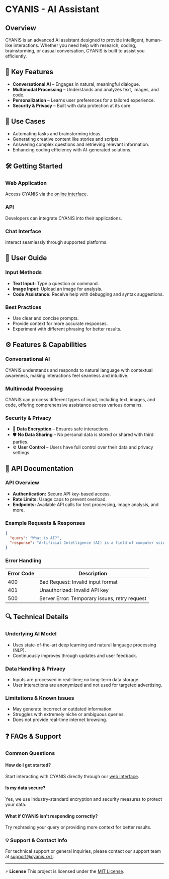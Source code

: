 # CYANIS - AI Assistant

## Overview
CYANIS is an advanced AI assistant designed to provide intelligent, human-like interactions. Whether you need help with research, coding, brainstorming, or casual conversation, CYANIS is built to assist you efficiently.

## 🚀 Key Features
- **Conversational AI** – Engages in natural, meaningful dialogue.
- **Multimodal Processing** – Understands and analyzes text, images, and code.
- **Personalization** – Learns user preferences for a tailored experience.
- **Security & Privacy** – Built with data protection at its core.

## 📌 Use Cases
- Automating tasks and brainstorming ideas.
- Generating creative content like stories and scripts.
- Answering complex questions and retrieving relevant information.
- Enhancing coding efficiency with AI-generated solutions.

## 🛠 Getting Started
### Web Application
Access CYANIS via the [online interface](https://cyanis.xyz).

### API
Developers can integrate CYANIS into their applications.

### Chat Interface
Interact seamlessly through supported platforms.

## 📝 User Guide
### Input Methods
- **Text Input:** Type a question or command.
- **Image Input:** Upload an image for analysis.
- **Code Assistance:** Receive help with debugging and syntax suggestions.

### Best Practices
- Use clear and concise prompts.
- Provide context for more accurate responses.
- Experiment with different phrasing for better results.

## ⚙️ Features & Capabilities
### Conversational AI
CYANIS understands and responds to natural language with contextual awareness, making interactions feel seamless and intuitive.

### Multimodal Processing
CYANIS can process different types of input, including text, images, and code, offering comprehensive assistance across various domains.

### Security & Privacy
- 🔐 **Data Encryption** – Ensures safe interactions.
- 🛡 **No Data Sharing** – No personal data is stored or shared with third parties.
- ⚙️ **User Control** – Users have full control over their data and privacy settings.

## 📡 API Documentation
### API Overview
- **Authentication:** Secure API key-based access.
- **Rate Limits:** Usage caps to prevent overload.
- **Endpoints:** Available API calls for text processing, image analysis, and more.

### Example Requests & Responses
```json
{
  "query": "What is AI?",
  "response": "Artificial Intelligence (AI) is a field of computer science..."
}
```

### Error Handling
| Error Code | Description |
|------------|-------------|
| 400 | Bad Request: Invalid input format |
| 401 | Unauthorized: Invalid API key |
| 500 | Server Error: Temporary issues, retry request |

## 🔍 Technical Details
### Underlying AI Model
- Uses state-of-the-art deep learning and natural language processing (NLP).
- Continuously improves through updates and user feedback.

### Data Handling & Privacy
- Inputs are processed in real-time; no long-term data storage.
- User interactions are anonymized and not used for targeted advertising.

### Limitations & Known Issues
- May generate incorrect or outdated information.
- Struggles with extremely niche or ambiguous queries.
- Does not provide real-time internet browsing.

## ❓ FAQs & Support
### Common Questions
#### How do I get started?
Start interacting with CYANIS directly through our [web interface](https://cyanis.xyz).

#### Is my data secure?
Yes, we use industry-standard encryption and security measures to protect your data.

#### What if CYANIS isn't responding correctly?
Try rephrasing your query or providing more context for better results.

### 💡 Support & Contact Info
For technical support or general inquiries, please contact our support team at [support@cyanis.xyz](mailto:support@cyanis.xyz).

---

⚡ **License**
This project is licensed under the [MIT License](LICENSE).
